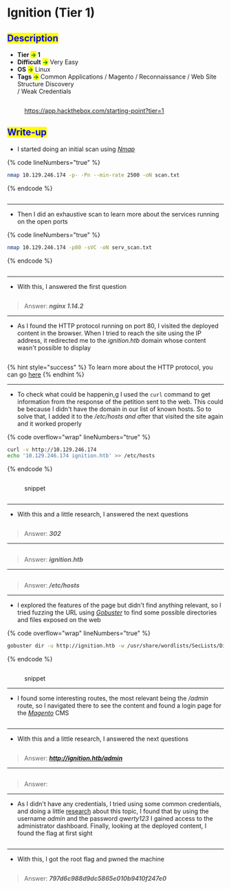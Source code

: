 # Ignition (Tier 1)

## <mark style="color:blue;">Description</mark>

* **Tier&#x20;**<mark style="color:green;">**->**</mark>**&#x20;1**
* **Difficult** <mark style="color:green;">**->**</mark> Very Easy
* **OS** <mark style="color:green;">**->**</mark> Linux
* **Tags&#x20;**<mark style="color:green;">**->**</mark> Common Applications / Magento / Reconnaissance / Web Site Structure Discovery\
  &#x20;             / Weak Credentials

<figure><img src="../../.gitbook/assets/image (685).png" alt=""><figcaption><p><a href="https://app.hackthebox.com/starting-point?tier=1">https://app.hackthebox.com/starting-point?tier=1</a></p></figcaption></figure>

## <mark style="color:blue;">Write-up</mark>

* I started doing an initial scan using [_Nmap_](../../networks/tools-and-utilities.md#nmap)

{% code lineNumbers="true" %}
```bash
nmap 10.129.246.174 -p- -Pn --min-rate 2500 -oN scan.txt
```
{% endcode %}

<figure><img src="../../.gitbook/assets/image (665).png" alt=""><figcaption></figcaption></figure>

***

* Then I did an exhaustive scan to learn more about the services running on the open ports

{% code lineNumbers="true" %}
```bash
nmap 10.129.246.174 -p80 -sVC -oN serv_scan.txt
```
{% endcode %}

<figure><img src="../../.gitbook/assets/image (666).png" alt=""><figcaption></figcaption></figure>

***

* With this, I answered the first question

<figure><img src="../../.gitbook/assets/image (667).png" alt=""><figcaption></figcaption></figure>

> Answer: _**nginx 1.14.2**_

***

* As I found the HTTP protocol running on port 80, I visited the deployed content in the browser. When I tried to reach the site using the IP address, it redirected me to the _ignition.htb_ domain whose content wasn't possible to display

<figure><img src="../../.gitbook/assets/image (670).png" alt=""><figcaption></figcaption></figure>

{% hint style="success" %}
To learn more about the HTTP protocol, you can go [here](../../networks/protocols/http/)
{% endhint %}

***

* To check what could be happenin,g I used the `curl` command to get information from the response of the petition sent to the web. This could be because I didn't have the domain in our list of known hosts. So to solve that, I added it to the _/etc/hosts and &#x61;_&#x66;ter that visited the site again and it worked properly

{% code overflow="wrap" lineNumbers="true" %}
```bash
curl -v http://10.129.246.174
echo '10.129.246.174 ignition.htb' >> /etc/hosts
```
{% endcode %}

<figure><img src="../../.gitbook/assets/image (675).png" alt=""><figcaption><p>snippet</p></figcaption></figure>

<figure><img src="../../.gitbook/assets/image (671).png" alt=""><figcaption></figcaption></figure>

***

* With this and a little research, I answered the next questions

<figure><img src="../../.gitbook/assets/image (676).png" alt=""><figcaption></figcaption></figure>

> Answer: _**302**_

***

<figure><img src="../../.gitbook/assets/image (677).png" alt=""><figcaption></figcaption></figure>

> Answer: _**ignition.htb**_

***

<figure><img src="../../.gitbook/assets/image (678).png" alt=""><figcaption></figcaption></figure>

> Answer: _**/etc/hosts**_

***

* I explored the features of the page but didn't find anything relevant, so I tried fuzzing the URL using [_Gobuster_](../../web-exploitation/tools-and-utilities.md#gobuster) to find some possible directories and files exposed on the web

{% code overflow="wrap" lineNumbers="true" %}
```bash
gobuster dir -u http://ignition.htb -w /usr/share/wordlists/SecLists/Discovery/Web-Content/common.txt -o fuzz.txt
```
{% endcode %}

<figure><img src="../../.gitbook/assets/image (681).png" alt=""><figcaption><p>snippet</p></figcaption></figure>

***

* I found some interesting routes, the most relevant being the _/admin_ route, so I navigated there to see the content and found a login page for the [_Magento_](https://business.adobe.com/co/products/magento/magento-commerce.html) CMS

<figure><img src="../../.gitbook/assets/image (679).png" alt=""><figcaption></figcaption></figure>

***

* With this and a little research, I answered the next questions

<figure><img src="../../.gitbook/assets/image (680).png" alt=""><figcaption></figcaption></figure>

> Answer: _**http://ignition.htb/admin**_

***

<figure><img src="../../.gitbook/assets/image (682).png" alt=""><figcaption></figcaption></figure>

> Answer:&#x20;

***

* As I didn't have any credentials, I tried using some common credentials, and doing a little [research](https://community.spiceworks.com/t/most-common-passwords-of-2023-the-top-10/963430) about this topic, I found that by using the username _admin_ and the password _qwerty123_ I gained access to the administrator dashboard. Finally, looking at the deployed content, I found the flag at first sight

<figure><img src="../../.gitbook/assets/image (683).png" alt=""><figcaption></figcaption></figure>

***

* With this, I got the root flag and pwned the machine

<figure><img src="../../.gitbook/assets/image (245) (1).png" alt=""><figcaption></figcaption></figure>

> Answer: _**797d6c988d9dc5865e010b9410f247e0**_
